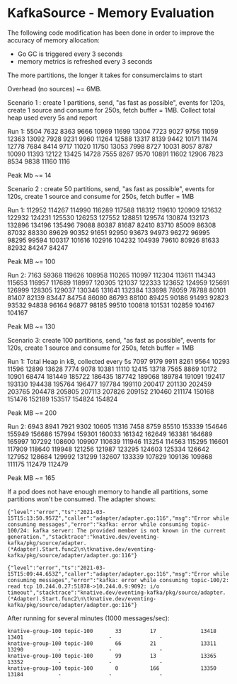 # KafkaSource - Memory Evaluation

The following code modification has been done in order to improve the accuracy of memory allocation:
- Go GC is triggered every 3 seconds
- memory metrics is refreshed every 3 seconds

The more partitions, the longer it takes for consumerclaims to start

Overhead (no sources) ~= 6MB.

Scenario 1 : create 1 partitions, send, "as fast as possible", events for 120s, create 1 source and consume for 250s, fetch buffer = 1MB. Collect total heap used every 5s and report

Run 1:
5504 7632 8363 9666 10969 11699 13004 7723 9027 9756 11059 12363 13092 7928 9231 9960 11264 12588 13317 8139 9442 10171 11474 12778 7684 8414 9717 11020 11750 13053 7998 8727 10031 8057 8787 10090 11393 12122 13425 14728 7555 8267 9570 10891 11602 12906 7823 8534 9838 11160 1116

Peak Mb ~= 14

Scenario 2 : create 50 partitions, send, "as fast as possible", events for 120s, create 1 source and consume for 250s, fetch buffer = 1MB

Run 1:
112952 114267 114990 116289 117588 118312 119610 120909 121632 122932 124231 125530 126253 127552 128851 129574 130874 132173 132896 134196 135496 79088 80387 81687 82410 83710 85009 86308 87032 88330 89629 90352 91651 92950 93673 94973 96272 96995 98295 99594 100317 101616 102916 104232 104939 79610 80926 81633 82932 84247 84247

Peak MB ~= 100

Run 2:
7163 59368 119626 108958 110265 110997 112304 113611 114343 115653 116957 117689 118997 120305 121037 122333 123652 124959 125691 126999 128305 129037 130346 131641 132384 133698 78059 78788 80101 81407 82139 83447 84754 86080 86793 88100 89425 90186 91493 92823 93532 94838 96164 96877 98185 99510 100818 101531 102859 104167 104167

Peak MB ~= 130

Scenario 3: create 100 partitions, send, "as fast as possible", events for 120s, create 1 source and consume for 250s, fetch buffer = 1MB

Run 1: Total Heap in kB, collected every 5s
7097 9179 9911 8261 9564 10293 11596 12899 13628 7774 9078 10381 11110 12415 13718 7565 8869 10172 10901 68474 181449 185722 186435 187742 189068 189784 191091 192417 193130 194438 195764 196477 197784 199110 200417 201130 202459 203765 204478 205805 207113 207826 209152 210460 211174 150168 151476 152189 153517 154824 154824

Peak MB ~= 200

Run 2:
6943 8941 7921 9302 10605 11316 7458 8759 85510 153339 154646 155949 156686 157994 159301 160033 161342 162649 163381 164689 165997 107292 108600 109907 110639 111946 113254 114563 115295 116601 117909 118640 119948 121256 121987 123295 124603 125334 126642 127952 128684 129992 131299 132607 133339 107829 109136 109868 111175 112479 112479

Peak MB ~= 165


If a pod does not have enough memory to handle all partitions, some partitions won't be consumed. The adapter shows:

```
{"level":"error","ts":"2021-03-15T15:13:50.957Z","caller":"adapter/adapter.go:116","msg":"Error while consuming messages","error":"kafka: error while consuming topic-100/24: kafka server: The provided member is not known in the current generation.","stacktrace":"knative.dev/eventing-kafka/pkg/source/adapter.(*Adapter).Start.func2\n\tknative.dev/eventing-kafka/pkg/source/adapter/adapter.go:116"}

{"level":"error","ts":"2021-03-15T15:09:44.653Z","caller":"adapter/adapter.go:116","msg":"Error while consuming messages","error":"kafka: error while consuming topic-100/2: read tcp 10.244.0.27:51878->10.244.0.9:9092: i/o timeout","stacktrace":"knative.dev/eventing-kafka/pkg/source/adapter.(*Adapter).Start.func2\n\tknative.dev/eventing-kafka/pkg/source/adapter/adapter.go:116"}
```

After running for several minutes (1000 messages/sec):

```
knative-group-100 topic-100       33         17              13418           13401           -               -               -
knative-group-100 topic-100       66         21              13311           13290           -               -               -
knative-group-100 topic-100       99         13              13365           13352           -               -               -
knative-group-100 topic-100       0          166             13350           13184           -               -               -
```

